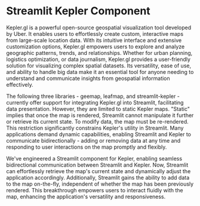 # Streamlit Kepler Component

Kepler.gl is a powerful open-source geospatial visualization tool developed by Uber. It enables users to effortlessly create custom, interactive maps from large-scale location data. With its intuitive interface and extensive customization options, Kepler.gl empowers users to explore and analyze geographic patterns, trends, and relationships. Whether for urban planning, logistics optimization, or data journalism, Kepler.gl provides a user-friendly solution for visualizing complex spatial datasets. Its versatility, ease of use, and ability to handle big data make it an essential tool for anyone needing to understand and communicate insights from geospatial information effectively.

The following three libraries - geemap, leafmap, and streamlit-kepler - currently offer support for integrating Kepler.gl into Streamlit, facilitating data presentation. However, they are limited to static Kepler maps. "Static" implies that once the map is rendered, Streamlit cannot manipulate it further or retrieve its current state. To modify data, the map must be re-rendered. This restriction significantly constrains Kepler's utility in Streamlit. Many applications demand dynamic capabilities, enabling Streamlit and Kepler to communicate bidirectionally - adding or removing data at any time and responding to user interactions on the map promptly and flexibly.

We've engineered a Streamlit component for Kepler, enabling seamless bidirectional communication between Streamlit and Kepler. Now, Streamlit can effortlessly retrieve the map's current state and dynamically adjust the application accordingly. Additionally, Streamlit gains the ability to add data to the map on-the-fly, independent of whether the map has been previously rendered. This breakthrough empowers users to interact fluidly with the map, enhancing the application's versatility and responsiveness.
